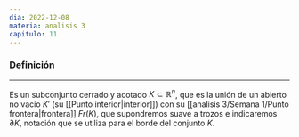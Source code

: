 ```yaml
---
dia: 2022-12-08
materia: analisis 3
capitulo: 11
---
```

### Definición
---
Es un subconjunto cerrado y acotado $K \subset \mathbb{R}^n$, que es la unión de un abierto no vacío $K'$ (su [[Punto interior|interior]]) con su [[analisis 3/Semana 1/Punto frontera|frontera]] $Fr(K)$, que supondremos suave a trozos e indicaremos $\partial K$, notación que se utiliza para el borde del conjunto $K$.